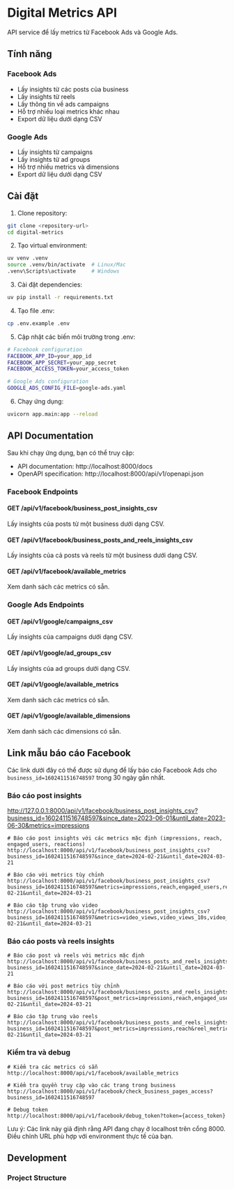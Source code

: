 # Digital Metrics API

API service để lấy metrics từ Facebook Ads và Google Ads.

## Tính năng

### Facebook Ads

- Lấy insights từ các posts của business
- Lấy insights từ reels
- Lấy thông tin về ads campaigns
- Hỗ trợ nhiều loại metrics khác nhau
- Export dữ liệu dưới dạng CSV

### Google Ads

- Lấy insights từ campaigns
- Lấy insights từ ad groups
- Hỗ trợ nhiều metrics và dimensions
- Export dữ liệu dưới dạng CSV

## Cài đặt

1. Clone repository:

```bash
git clone <repository-url>
cd digital-metrics
```

2. Tạo virtual environment:

```bash
uv venv .venv
source .venv/bin/activate  # Linux/Mac
.venv\Scripts\activate     # Windows
```

3. Cài đặt dependencies:

```bash
uv pip install -r requirements.txt
```

4. Tạo file .env:

```bash
cp .env.example .env
```

5. Cập nhật các biến môi trường trong .env:

```bash
# Facebook configuration
FACEBOOK_APP_ID=your_app_id
FACEBOOK_APP_SECRET=your_app_secret
FACEBOOK_ACCESS_TOKEN=your_access_token

# Google Ads configuration
GOOGLE_ADS_CONFIG_FILE=google-ads.yaml
```

6. Chạy ứng dụng:

```bash
uvicorn app.main:app --reload
```

## API Documentation

Sau khi chạy ứng dụng, bạn có thể truy cập:

- API documentation: http://localhost:8000/docs
- OpenAPI specification: http://localhost:8000/api/v1/openapi.json

### Facebook Endpoints

#### GET /api/v1/facebook/business_post_insights_csv

Lấy insights của posts từ một business dưới dạng CSV.

#### GET /api/v1/facebook/business_posts_and_reels_insights_csv

Lấy insights của cả posts và reels từ một business dưới dạng CSV.

#### GET /api/v1/facebook/available_metrics

Xem danh sách các metrics có sẵn.

### Google Ads Endpoints

#### GET /api/v1/google/campaigns_csv

Lấy insights của campaigns dưới dạng CSV.

#### GET /api/v1/google/ad_groups_csv

Lấy insights của ad groups dưới dạng CSV.

#### GET /api/v1/google/available_metrics

Xem danh sách các metrics có sẵn.

#### GET /api/v1/google/available_dimensions

Xem danh sách các dimensions có sẵn.

## Link mẫu báo cáo Facebook

Các link dưới đây có thể được sử dụng để lấy báo cáo Facebook Ads cho `business_id=1602411516748597` trong 30 ngày gần nhất.

### Báo cáo post insights

http://127.0.0.1:8000/api/v1/facebook/business_post_insights_csv?business_id=1602411516748597&since_date=2023-06-01&until_date=2023-06-30&metrics=impressions

```
# Báo cáo post insights với các metrics mặc định (impressions, reach, engaged_users, reactions)
http://localhost:8000/api/v1/facebook/business_post_insights_csv?business_id=1602411516748597&since_date=2024-02-21&until_date=2024-03-21

# Báo cáo với metrics tùy chỉnh
http://localhost:8000/api/v1/facebook/business_post_insights_csv?business_id=1602411516748597&metrics=impressions,reach,engaged_users,reactions,clicks,like,love,video_views&since_date=2024-02-21&until_date=2024-03-21

# Báo cáo tập trung vào video
http://localhost:8000/api/v1/facebook/business_post_insights_csv?business_id=1602411516748597&metrics=video_views,video_views_10s,video_avg_time_watched,video_length&since_date=2024-02-21&until_date=2024-03-21
```

### Báo cáo posts và reels insights

```
# Báo cáo post và reels với metrics mặc định
http://localhost:8000/api/v1/facebook/business_posts_and_reels_insights_csv?business_id=1602411516748597&since_date=2024-02-21&until_date=2024-03-21

# Báo cáo với post metrics tùy chỉnh
http://localhost:8000/api/v1/facebook/business_posts_and_reels_insights_csv?business_id=1602411516748597&post_metrics=impressions,reach,engaged_users,clicks&reel_metrics=impressions,reach,reactions&since_date=2024-02-21&until_date=2024-03-21

# Báo cáo tập trung vào reels
http://localhost:8000/api/v1/facebook/business_posts_and_reels_insights_csv?business_id=1602411516748597&post_metrics=impressions,reach&reel_metrics=reels_total_number_milliseconds,reels_total_comment_share,reactions,reach,impressions&since_date=2024-02-21&until_date=2024-03-21
```

### Kiểm tra và debug

```
# Kiểm tra các metrics có sẵn
http://localhost:8000/api/v1/facebook/available_metrics

# Kiểm tra quyền truy cập vào các trang trong business
http://localhost:8000/api/v1/facebook/check_business_pages_access?business_id=1602411516748597

# Debug token
http://localhost:8000/api/v1/facebook/debug_token?token={access_token}
```

Lưu ý: Các link này giả định rằng API đang chạy ở localhost trên cổng 8000. Điều chỉnh URL phù hợp với environment thực tế của bạn.

## Development

### Project Structure

```

```

